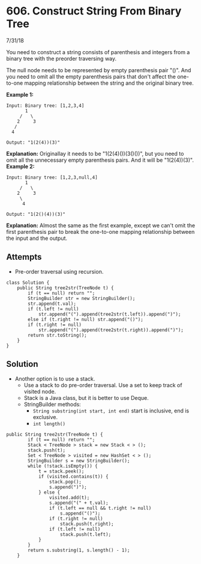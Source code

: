 # 606. Construct String From Binary Tree
7/31/18

You need to construct a string consists of parenthesis and integers from a binary tree with the preorder traversing way.

The null node needs to be represented by empty parenthesis pair "()". And you need to omit all the empty parenthesis pairs that don't affect the one-to-one mapping relationship between the string and the original binary tree.

**Example 1:**
```
Input: Binary tree: [1,2,3,4]
       1
     /   \
    2     3
   /    
  4     

Output: "1(2(4))(3)"
```
**Explanation:** Originallay it needs to be "1(2(4)())(3()())",
but you need to omit all the unnecessary empty parenthesis pairs.
And it will be "1(2(4))(3)".
**Example 2:**
```
Input: Binary tree: [1,2,3,null,4]
       1
     /   \
    2     3
     \  
      4

Output: "1(2()(4))(3)"
```
**Explanation:** Almost the same as the first example,
except we can't omit the first parenthesis pair to break the one-to-one mapping relationship between the input and the output.

## Attempts
* Pre-order traversal using recursion.
```
class Solution {
    public String tree2str(TreeNode t) {
        if (t == null) return "";
        StringBuilder str = new StringBuilder();
        str.append(t.val);
        if (t.left != null)
            str.append("(").append(tree2str(t.left)).append(")");
        else if (t.right != null) str.append("()");
        if (t.right != null)
            str.append("(").append(tree2str(t.right)).append(")");
        return str.toString();
    }
}
```

## Solution
* Another option is to use a stack.
  - Use a stack to do pre-order traversal. Use a set to keep track of visited node.
  - Stack is a Java class, but it is better to use Deque.
  - StringBuilder methods:
    - ```String substring(int start, int end)``` start is inclusive, end is exclusive.
    - ```int length()```  
```
public String tree2str(TreeNode t) {
        if (t == null) return "";
        Stack < TreeNode > stack = new Stack < > ();
        stack.push(t);
        Set < TreeNode > visited = new HashSet < > ();
        StringBuilder s = new StringBuilder();
        while (!stack.isEmpty()) {
            t = stack.peek();
            if (visited.contains(t)) {
                stack.pop();
                s.append(")");
            } else {
                visited.add(t);
                s.append("(" + t.val);
                if (t.left == null && t.right != null)
                    s.append("()");
                if (t.right != null)
                    stack.push(t.right);
                if (t.left != null)
                    stack.push(t.left);
            }
        }
        return s.substring(1, s.length() - 1);
    }
```        
